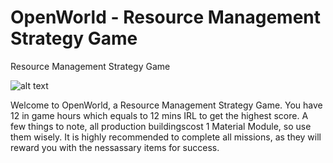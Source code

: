 # OpenWorld - Resource Management Strategy Game
Resource Management Strategy Game

![alt text](https://i.imgur.com/nE4w9a7.png)

Welcome to OpenWorld, a Resource Management Strategy Game. You have 12 in game hours which equals to 12 mins IRL to get the highest score. A few things to note, all production buildingscost 1 Material Module, so use them wisely. It is highly recommended to complete all missions, as they will reward you with the nessassary items for success.

